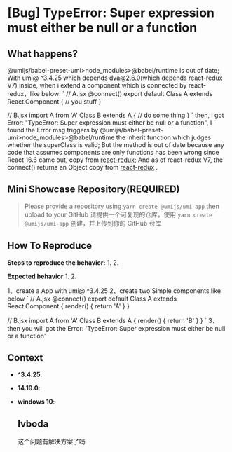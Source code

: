 # [Bug] TypeError: Super expression must either be null or a function

  <!--
⚠️ ⚠️ ⚠️ 注意：讨论和提问请到讨论区（https://github.com/umijs/umi/discussions），否则会被直接关掉。 ⚠️ ⚠️ ⚠️
-->
<!--
感谢您向我们反馈问题，为了高效的解决问题，我们期望你能提供以下信息：
-->

## What happens?

@umijs/babel-preset-umi>node_modules>@babel/runtime is out of date;
With umi@ ^3.4.25 which depends dva@2.6.0(which depends react-redux V7) inside, when i extend a component which is connected by react-redux，like below:
`
// A.jsx
@connect()
export default Class A extends React.Component {
// you stuff
}

// B.jsx
import A from 'A'
Class B extends A {
// do some thing
}
`
then, i got Error: "TypeError: Super expression must either be null or a function",
I found the Error msg triggers by @umijs/babel-preset-umi>node_modules>@babel/runtime the inherit function which judges whether the superClass is valid;
But the method is out of date because any code that assumes components are only functions has been wrong since React 16.6 came out, copy from [react-redux](https://github.com/reduxjs/react-redux/issues/1300#issuecomment-498721541);
And as of react-redux V7, the connect() returns an Object copy from [react-redux](https://github.com/reduxjs/react-redux/issues/1300#issuecomment-498043137) .

## Mini Showcase Repository(REQUIRED)

> Please provide a repository using `yarn create @umijs/umi-app` then upload to your GitHub 请提供一个可复现的仓库，使用 `yarn create @umijs/umi-app` 创建，并上传到你的 GitHub 仓库

<!-- 为节约大家的时间，无复现步骤的 ISSUE 会被关闭，提供之后再 REOPEN -->
<!-- https://github.com/YOUR_REPOSITORY_URL -->

## How To Reproduce

**Steps to reproduce the behavior:** 1. 2.

**Expected behavior** 1. 2.

1、create a App with umi@ ^3.4.25
2、create two Simple components like below
`
// A.jsx
@connect()
export default Class A extends React.Component {
render() {
return 'A'
}
}

// B.jsx
import A from 'A'
Class B extends A {
render() {
return 'B'
}
}
`
3、then you will got the Error: 'TypeError: Super expression must either be null or a function'

## Context

- **^3.4.25**:
- **14.19.0**:
- **windows 10**:

  ## lvboda

  这个问题有解决方案了吗
